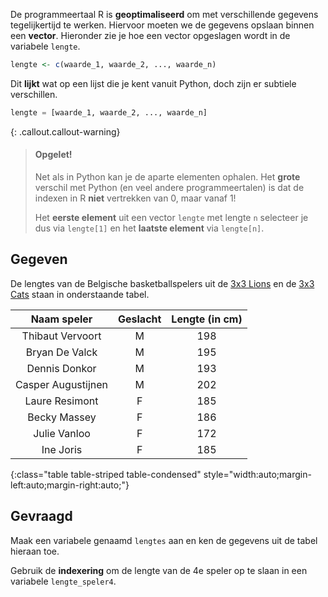 De programmeertaal R is **geoptimaliseerd** om met verschillende gegevens tegelijkertijd te werken. Hiervoor moeten we de gegevens opslaan binnen een **vector**. Hieronder zie je hoe een vector opgeslagen wordt in de variabele `lengte`.

```R
lengte <- c(waarde_1, waarde_2, ..., waarde_n)
```

Dit **lijkt** wat op een lijst die je kent vanuit Python, doch zijn er subtiele verschillen.

```python
lengte = [waarde_1, waarde_2, ..., waarde_n]
```

{: .callout.callout-warning}
>#### Opgelet!
>
> Net als in Python kan je de aparte elementen ophalen. Het **grote** verschil met Python (en veel andere programmeertalen) is dat de indexen in R **niet** vertrekken van 0, maar vanaf 1!
> 
> Het **eerste element** uit een vector `lengte` met lengte `n` selecteer je dus via `lengte[1]` en het **laatste element** via `lengte[n]`.

## Gegeven

De lengtes van de Belgische basketballspelers uit de <a href="https://www.basketballbelgium.be/nl/team/3x3-lions-3" target="_blank">3x3 Lions</a> en de <a href="https://www.basketballbelgium.be/nl/team/3x3-cats-3" target="_blank">3x3 Cats</a> staan in onderstaande tabel.

| Naam speler | Geslacht | Lengte (in cm) |
|:---------------------:|:--:|:---:|
| Thibaut Vervoort      | M  | 198 |
| Bryan De Valck        | M  | 195 |
| Dennis Donkor         | M  | 193 |
| Casper Augustijnen    | M  | 202 |
| Laure Resimont        | F  | 185 |
| Becky Massey          | F  | 186 |
| Julie Vanloo          | F  | 172 |
| Ine Joris             | F  | 185 |
{:class="table table-striped table-condensed" style="width:auto;margin-left:auto;margin-right:auto;"}

## Gevraagd
Maak een variabele genaamd `lengtes` aan en ken de gegevens uit de tabel hieraan toe.

Gebruik de **indexering** om de lengte van de 4e speler op te slaan in een variabele `lengte_speler4`.
